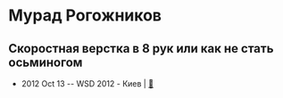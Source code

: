 # Мурад Рогожников

## Скоростная верстка в 8 рук или как не стать осьминогом
- 2012 Oct 13 -- WSD 2012 - Киев  | [:notebook:](https://wsd.events/2012/10/13/pres/speed-coding.pdf)  
